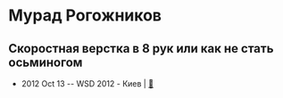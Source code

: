 # Мурад Рогожников

## Скоростная верстка в 8 рук или как не стать осьминогом
- 2012 Oct 13 -- WSD 2012 - Киев  | [:notebook:](https://wsd.events/2012/10/13/pres/speed-coding.pdf)  
